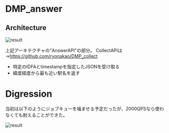 # DMP_answer

## Architecture

![result](https://github.com/ryonakao/DMP_answer/blob/master/media/ArchitectureB.png)

上記アーキテクチャの"AnswerAPI"の部分。
CollectAPIは→https://github.com/ryonakao/DMP_collect

- 特定のIDFAとtimestampを指定したJSONを受け取る
- 緯度経度から最も近い駅名を返す

# Digression

当初は以下のようにジョブキューを噛ませる予定だったが、2000QPSなら使わなくても耐えることができた。

![result](https://github.com/ryonakao/DMP_answer/blob/master/media/architectureA.png)
